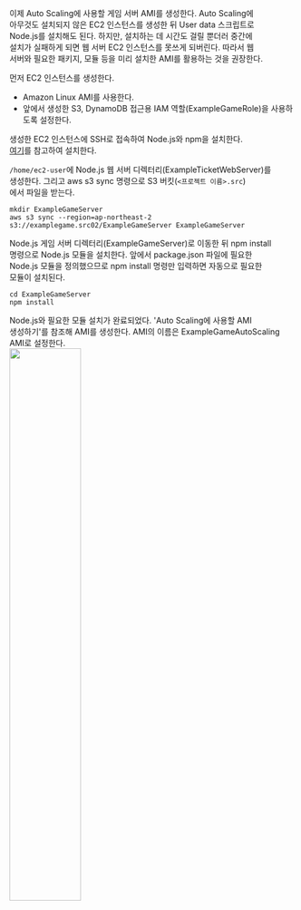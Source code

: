 이제 Auto Scaling에 사용할 게임 서버 AMI를 생성한다. Auto Scaling에   
아무것도 설치되지 않은 EC2 인스턴스를 생성한 뒤 User data 스크립트로  
Node.js를 설치해도 된다. 하지만, 설치하는 데 시간도 걸릴 뿐더러 중간에   
설치가 실패하게 되면 웹 서버 EC2 인스턴스를 못쓰게 되버린다. 따라서 웹  
서버와 필요한 패키지, 모듈 등을 미리 설치한 AMI를 활용하는 것을 권장한다.   
  
먼저 EC2 인스턴스를 생성한다.  
- Amazon Linux AMI를 사용한다.  
- 앞에서 생성한 S3, DynamoDB 접근용 IAM 역할(ExampleGameRole)을 사용하  
도록 설정한다.  
  
생성한 EC2 인스턴스에 SSH로 접속하여 Node.js와 npm을 설치한다.  
[여기](https://github.com/yunkangmin/spring-boot/blob/main/aws/56%20CloudFront%20%EC%BB%A4%EC%8A%A4%ED%85%80%20%EC%98%A4%EB%A6%AC%EC%A7%84%20%EC%82%AC%EC%9A%A9%ED%95%98%EA%B8%B0.md)를 참고하여 설치한다.  

`/home/ec2-user`에 Node.js 웹 서버 디렉터리(ExampleTicketWebServer)를  
생성한다. 그리고 aws s3 sync 명령으로 S3 버킷(`<프로젝트 이름>.src`)  
에서 파일을 받는다.  
```
mkdir ExampleGameServer
aws s3 sync --region=ap-northeast-2 s3://examplegame.src02/ExampleGameServer ExampleGameServer
```
Node.js 게임 서버 디렉터리(ExampleGameServer)로 이동한 뒤 npm install  
명령으로 Node.js 모듈을 설치한다. 앞에서 package.json 파일에 필요한  
Node.js 모듈을 정의했으므로 npm install 명령만 입력하면 자동으로 필요한  
모듈이 설치된다.  
```
cd ExampleGameServer
npm install
```
Node.js와 필요한 모듈 설치가 완료되었다. 'Auto Scaling에 사용할 AMI   
생성하기'를 참조해 AMI를 생성한다. AMI의 이름은 ExampleGameAutoScaling  
AMI로 설정한다.   
<img src="https://user-images.githubusercontent.com/33191974/160267780-46d921ab-ae50-494e-85c3-4ebab83f1a6b.png" width="50%" height="50%"/>  

























